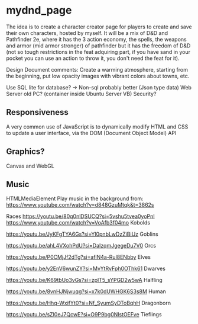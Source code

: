 # mydnd_page
The idea is to create a character creator page for players to create and save their own characters, hosted by myself. It will be a mix of D&D and Pathfinder 2e, where it has the 3 action economy, the spells, the weapons and armor (mid armor stronger) of pathfinder but it has the freedom of D&D (not so tough restrictions in the feat adquiring part, if you have sand in your pocket you can use an action to throw it, you don't need the feat for it).

Design Document comments:
Create a warming atmosphere, starting from the beginning, put low opacity images with vibrant colors about towns, etc.

Use SQL lite for database? -> Non-sql probably better (Json type data)
Web Server old PC? (container inside Ubuntu Server VB)
Security?

## Responsiveness
A very common use of JavaScript is to dynamically modify HTML and CSS to update a user interface, via the DOM (Document Object Model) API


## Graphics?
Canvas and WebGL

## Music
HTMLMediaElement
Play music in the background from: https://www.youtube.com/watch?v=d848GzuMtqk&t=3862s

Races
https://youtu.be/80q0nlDSUCQ?si=5vshu5tvea0yoPnI
https://www.youtube.com/watch?v=VoAfb3f04mo
Kobolds

https://youtu.be/JyKFgTYA6Gs?si=Yl0pnbLwDzZiBiUz
Goblins

https://youtu.be/ahL4VXohPdU?si=DaIzqmJgegeDu7V0
Orcs

https://youtu.be/P0CMjJf2dTg?si=aflN4a-Rul8ENbby
Elves

https://youtu.be/y2EnV6wunZY?si=MvYtRvFph0OThk61
Dwarves

https://youtu.be/K69tbUo3vGs?si=zplT5_sYPGD2w5wA
Halfling

https://youtu.be/8vnHJNjwuqg?si=x7k0dUWHGK6S3s8M
Human

https://youtu.be/Hhq-WxifYt0?si=Nf_SyumSyDToBqhH
Dragonborn

https://youtu.be/sZl0eJ7QcwE?si=O9P9bg0NlstOEFve
Tieflings